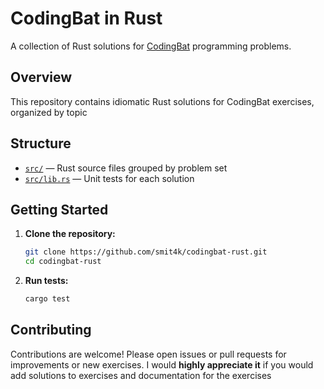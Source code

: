 # CodingBat in Rust

A collection of Rust solutions for [CodingBat](https://codingbat.com/) programming problems.

## Overview

This repository contains idiomatic Rust solutions for CodingBat exercises, organized by topic

## Structure

- [`src/`](src/) — Rust source files grouped by problem set
- [`src/lib.rs`](src/lib.rs) — Unit tests for each solution

## Getting Started

1. **Clone the repository:**
    ```sh
    git clone https://github.com/smit4k/codingbat-rust.git
    cd codingbat-rust
    ```

2. **Run tests:**
    ```sh
    cargo test
    ```

## Contributing

Contributions are welcome! Please open issues or pull requests for improvements or new exercises.
I would **highly appreciate it** if you would add solutions to exercises and documentation for the exercises

